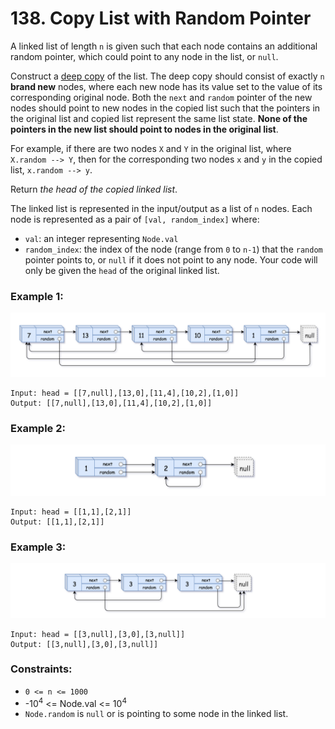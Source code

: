 # 138. Copy List with Random Pointer

A linked list of length `n` is given such that each node contains an additional random pointer, which could point to any node in the list, or `null`.

Construct a [deep copy](https://en.wikipedia.org/wiki/Object_copying#Deep_copy) of the list. The deep copy should consist of exactly `n` **brand new** nodes, where each new node has its value set to the value of its corresponding original node. Both the `next` and `random` pointer of the new nodes should point to new nodes in the copied list such that the pointers in the original list and copied list represent the same list state. **None of the pointers in the new list should point to nodes in the original list**.

For example, if there are two nodes `X` and `Y` in the original list, where `X.random --> Y`, then for the corresponding two nodes `x` and `y` in the copied list, `x.random --> y`.

Return *the head of the copied linked list*.

The linked list is represented in the input/output as a list of `n` nodes. Each node is represented as a pair of `[val, random_index]` where:

- `val`: an integer representing `Node.val`
- `random_index`: the index of the node (range from `0` to `n-1`) that the `random` pointer points to, or `null` if it does not point to any node.
Your code will only be given the `head` of the original linked list.

### Example 1:

![image](e1.png)

```text
Input: head = [[7,null],[13,0],[11,4],[10,2],[1,0]]
Output: [[7,null],[13,0],[11,4],[10,2],[1,0]]
```

### Example 2:

![image](e2.png)

```text
Input: head = [[1,1],[2,1]]
Output: [[1,1],[2,1]]
```

### Example 3:

![image](e3.png)

```text
Input: head = [[3,null],[3,0],[3,null]]
Output: [[3,null],[3,0],[3,null]]
```

### Constraints:

- `0 <= n <= 1000`
- -10<sup>4</sup> <= Node.val <= 10<sup>4</sup>
- `Node.random` is `null` or is pointing to some node in the linked list.
